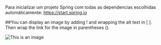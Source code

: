  Para inicializar um projeto Spring com todas as dependencias escolhidas automáticamente: https://start.spring.io
 
 ##You can display an image by adding ! and wrapping the alt text in [ ]. Then wrap the link for the image in parentheses ().
 
![This is an image](https://myoctocat.com/gallery/)
